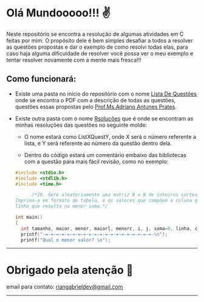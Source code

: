 # Olá Mundooooo!!! ✌️

  Neste repositório se encontra a resolução de algumas atividades em C feitas por mim.
O propósito dele é bem simples desafiar a todos a resolver as questões propostas e dar o exemplo de como resolvi todas elas, para caso haja alguma dificuldade de resolver você possa ver o meu exemplo e tentar resolver novamente com a mente mais fresca!!!

## Como funcionará: 

- Existe uma pasta no início do repositório com o nome [Lista De Questões](https://github.com/RianAndrade/EstudosC/tree/main/Lista%20de%20Quest%C3%B5es) onde se encontra o PDF com a descrição de todas as questões, questões essas propostas pelo [Prof.Ms.Adriano Antunes Prates](http://adrianoap.info).

- Existe outra pasta com o nome [Rsoluções](https://github.com/RianAndrade/EstudosC/tree/main/Resolu%C3%A7%C3%B5es) que é onde se encontram as minhas resoluções das questões no seguinte molde:

   - O nome estará como ListXQuestY, onde X será o número referente a lista, e Y será referente ao número da questão dentro dela.
                  
   - Dentro do código estará um comentário embaixo das bibliotecas com a questão para mais fácil revisão, como no exemplo:
  ```c
  #include <stdio.h>
  #include <stdlib.h>
  #include <time.h>

		/*29. Gere aleatoriamente uma matriz N x N de inteiros sorteados no intervalo entre X e Y (inclusive).
  Imprima-a em formato de tabela, e os valores que compõem a coluna que resulta na maior soma, e os valores da
  linha que resulta na menor soma.*/

  int main()
  {
	int tamanho, maior, menor, maiorl, menorc, i, j, soma=0, linha, coluna;
	printf("-=-=-=-=-=-=-=-=-=-=-=-=-=-=-=-=-=-=-=-=-\n");
	printf("Qual o menor valor? \n");
***
# Obrigado pela atenção 🎊
email para contato: riangabrieldev@gmail.com

***
